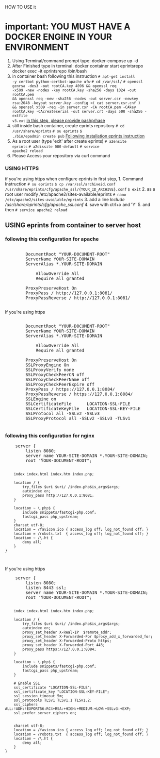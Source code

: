 HOW TO USE it
# important: YOU MUST HAVE A DOCKER ENGINE IN YOUR ENVIRONMENT

1. Using Terminal/command prompt type:
<span>docker-compose up -d</span>
2. After Finished type in terminal:
<span>docker container start eprintsrepo</span>
<span>docker exec -it eprintsrepo /bin/bash</span>
3. in container bash following this instruction
 <code># apt-get install -y certbot python-certbot-apache ufw</code>
 <code># cd /var/ssl/</code>
 <code># openssl genrsa -des3 -out rootCA.key 4096 && openssl req -x509 -new -nodes -key rootCA.key -sha256 -days 1024 -out rootCA.pem && openssl req -new -sha256 -nodes -out server.csr -newkey rsa:2048 -keyout server.key -config <( cat server.csr.cnf ) && openssl x509 -req -in server.csr -CA rootCA.pem -CAkey rootCA.key -CAcreateserial -out server.crt -days 500 -sha256 -extfile v3.ext</code>
<u>in this step, please provide pashprhase</u>
4. still inside bash container, create eprints repository
<code># cd /usr/share/eprints</code>
<code># su eprints</code>
<code>$ ./bin/epadmin create pub</code>
<u>Following installation eprints instruction</u>
5. As a root user (type 'exit' after create eprints)
<code># a2ensite eprints</code>
<code># a2dissite 000-default</code>
<code># service apache2 reload</code>
6. Please Access your repository via curl command



<h3>USING HTTPS</h3>
if you're using https when configure eprints in first step, 
1. Command Instruction
<code># su eprints</code>
<code>$ cp /var/ssl/archiveid.conf /usr/share/eprints/cfg/apache_ssl/{YOUR_ID_ARCHIVE}.conf</code>
<code>$ exit</code>
2. as a root user modify /etc/apache2/sites-available/eprints
<code># nano /etc/apache2/sites-available/eprints</code>
3. add a line
    <i>Include /usr/share/eprints/cfg/apache_ssl.conf</i>
4. save with ctrl+x and 'Y'
5. and then
<code># service apache2 reload</code>


<h2>USING eprints from container to server host</h2>
<h3>following this configuration for apache</h3>
<pre>
    <VirtualHost *:80> 
        DocumentRoot "YOUR-DOCUMENT-ROOT"
        ServerName YOUR-SITE-DOMAIN
        ServerAlias *.YOUR-SITE-DOMAIN
        <Directory "YOUR-DOCUMENT-ROOT">
            AllowOverride All
            Require all granted
        </Directory>
        ProxyPreserveHost On
        ProxyPass / http://127.0.0.1:8081/
        ProxyPassReverse / http://127.0.0.1:8081/
    </VirtualHost>
</pre>
<p> If you're using https </p>
<pre>
    <VirtualHost *:443>
        DocumentRoot "YOUR-DOCUMENT-ROOT"
        ServerName YOUR-SITE-DOMAIN
        ServerAlias *.YOUR-SITE-DOMAIN
        <Directory "YOUR-DOCUMENT-ROOT">
            AllowOverride All
            Require all granted
        </Directory>
        ProxyPreserveHost On
        SSLProxyEngine On
        SSLProxyVerify none
        SSLProxyCheckPeerCN off
        SSLProxyCheckPeerName off
        SSLProxyCheckPeerExpire off
        ProxyPass / https://127.0.0.1:8084/
        ProxyPassReverse / https://127.0.0.1:8084/
        SSLEngine on
        SSLCertificateFile      LOCATION-SSL-FILE
        SSLCertificateKeyFile   LOCATION-SSL-KEY-FILE
        SSLProtocol all -SSLv2 -SSLv3
        SSLProxyProtocol all -SSLv2 -SSLv3 -TLSv1 
    </VirtualHost>
</pre>
<h3>following this configuration for nginx</h3>
<pre>
    server {
        listen 8080;
        server_name YOUR-SITE-DOMAIN *.YOUR-SITE-DOMAIN;
        root "YOUR-DOCUMENT-ROOT";
        
        index index.html index.htm index.php;
    
        location / {
            try_files $uri $uri/ /index.php$is_args$args;
            autoindex on;
            proxy_pass http://127.0.0.1:8081;
        }
        
        location ~ \.php$ {
            include snippets/fastcgi-php.conf;
            fastcgi_pass php_upstream;		
        }
        charset utf-8;
        location = /favicon.ico { access_log off; log_not_found off; }
        location = /robots.txt  { access_log off; log_not_found off; }
        location ~ /\.ht {
            deny all;
        }
    }
</pre>
<p> If you're using https </p>
<pre>
    server {
        listen 8080;
        listen 8443 ssl;
        server_name YOUR-SITE-DOMAIN *.YOUR-SITE-DOMAIN;
        root "YOUR-DOCUMENT-ROOT";
        
        index index.html index.htm index.php;
    
        location / {
            try_files $uri $uri/ /index.php$is_args$args;
            autoindex on;
            proxy_set_header X-Real-IP  $remote_addr;
            proxy_set_header X-Forwarded-For $proxy_add_x_forwarded_for;
            proxy_set_header X-Forwarded-Proto https;
            proxy_set_header X-Forwarded-Port 443;
            proxy_pass https://127.0.0.1:8084;
        }
        
        location ~ \.php$ {
            include snippets/fastcgi-php.conf;
            fastcgi_pass php_upstream;
        }

        # Enable SSL
        ssl_certificate "LOCATION-SSL-FILE";
        ssl_certificate_key "LOCATION-SSL-KEY-FILE";
        ssl_session_timeout 5m;
        ssl_protocols TLSv1 TLSv1.1 TLSv1.2;
        ssl_ciphers ALL:!ADH:!EXPORT56:RC4+RSA:+HIGH:+MEDIUM:+LOW:+SSLv3:+EXP;
        ssl_prefer_server_ciphers on;
        
        
        charset utf-8; 
        location = /favicon.ico { access_log off; log_not_found off; }
        location = /robots.txt  { access_log off; log_not_found off; }
        location ~ /\.ht {
            deny all;
        }
    }
</pre>